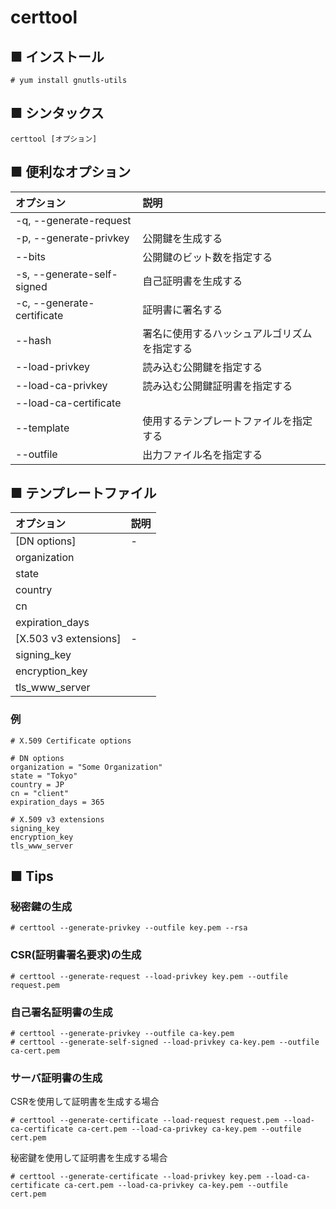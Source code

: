 # certtool
## ■ インストール
```
# yum install gnutls-utils
```

## ■ シンタックス
```
certtool [オプション]
```

## ■ 便利なオプション
|オプション|説明|
|:---|:---|
|-q, --generate-request||
|-p, --generate-privkey|公開鍵を生成する|
|--bits|公開鍵のビット数を指定する|
|-s, --generate-self-signed|自己証明書を生成する|
|-c, --generate-certificate|証明書に署名する|
|--hash|署名に使用するハッシュアルゴリズムを指定する|
|--load-privkey|読み込む公開鍵を指定する|
|--load-ca-privkey|読み込む公開鍵証明書を指定する|
|--load-ca-certificate||
|--template|使用するテンプレートファイルを指定する|
|--outfile|出力ファイル名を指定する|

## ■ テンプレートファイル
|オプション|説明|
|:---|:---|
|[DN options]|-|
|organization||
|state||
|country||
|cn||
|expiration_days||
|[X.503 v3 extensions]|-|
|signing_key||
|encryption_key||
|tls_www_server||

### 例
```
# X.509 Certificate options

# DN options
organization = "Some Organization"
state = "Tokyo"
country = JP
cn = "client"
expiration_days = 365

# X.509 v3 extensions
signing_key
encryption_key
tls_www_server
```

## ■ Tips
### 秘密鍵の生成

```
# certtool --generate-privkey --outfile key.pem --rsa
```

### CSR(証明書署名要求)の生成

```
# certtool --generate-request --load-privkey key.pem --outfile request.pem
```

### 自己署名証明書の生成

```
# certtool --generate-privkey --outfile ca-key.pem
# certtool --generate-self-signed --load-privkey ca-key.pem --outfile ca-cert.pem
```

### サーバ証明書の生成
CSRを使用して証明書を生成する場合
```
# certtool --generate-certificate --load-request request.pem --load-ca-certificate ca-cert.pem --load-ca-privkey ca-key.pem --outfile cert.pem
```
秘密鍵を使用して証明書を生成する場合
```
# certtool --generate-certificate --load-privkey key.pem --load-ca-certificate ca-cert.pem --load-ca-privkey ca-key.pem --outfile cert.pem
```
